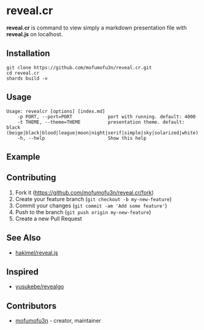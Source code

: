 # reveal.cr

**reveal.cr** is command to view simply a markdown presentation file with **reveal.js** on localhost.

## Installation

```
git clone https://github.com/mofumofu3n/reveal.cr.git
cd reveal.cr
shards build -v
```

## Usage

```
Usage: revealcr [options] [index.md]
    -p PORT, --port=PORT             port with running. default: 4000
    -t THEME, --theme=THEME          presentation theme. default: black (beige|black|blood|league|moon|night|serif|simple|sky|solarized|white)
    -h, --help                       Show this help
```

## Example


## Contributing

1. Fork it (<https://github.com/mofumofu3n/reveal.cr/fork>)
2. Create your feature branch (`git checkout -b my-new-feature`)
3. Commit your changes (`git commit -am 'Add some feature'`)
4. Push to the branch (`git push origin my-new-feature`)
5. Create a new Pull Request

## See Also

- [hakimel/reveal.js](https://github.com/hakimel/reveal.js)

## Inspired

- [yusukebe/revealgo](https://github.com/yusukebe/revealgo)

## Contributors

- [mofumofu3n](https://github.com/mofumofu3n) - creator, maintainer
